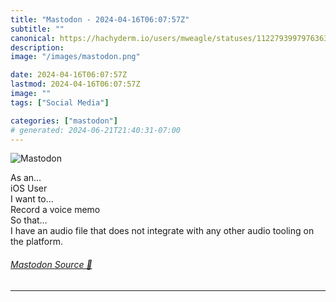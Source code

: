 ```yaml
---
title: "Mastodon - 2024-04-16T06:07:57Z"
subtitle: ""
canonical: https://hachyderm.io/users/mweagle/statuses/112279399797636327
description:
image: "/images/mastodon.png"

date: 2024-04-16T06:07:57Z
lastmod: 2024-04-16T06:07:57Z
image: ""
tags: ["Social Media"]

categories: ["mastodon"]
# generated: 2024-06-21T21:40:31-07:00
---
```

![Mastodon](/images/mastodon.png)

<p>As an…<br /> iOS User<br />I want to…<br /> Record a voice memo<br />So that…<br />I have an audio file that does not integrate with any other audio tooling on the platform.</p>


###### [Mastodon Source 🐘](https://hachyderm.io/@mweagle/112279399797636327)

___
